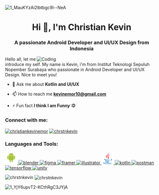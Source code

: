 ![1_MauKYzAi2lbtbgc9l--NeA](https://1.bp.blogspot.com/-7A4WynwLsMw/XbBpCXG8fHI/AAAAAAAAMt4/uOa1bpLskYgrwGbllhSu2SDj_Mig8SXJQCLcBGAsYHQ/s1600/2000_600px.gif)


<h1 align="center">Hi 👋, I'm Christian Kevin</h1>
<h3 align="center">A passionate Android Developer and UI/UX Design from Indonesia</h3>


<img align="right" alt="Coding" width="400" src="https://miro.medium.com/v2/resize:fit:1100/format:webp/1*r9da2dnl4j1SLHqoq_VtKw.gif">

Hello all, let me introduce my self. My name is Kevin, i'm from Institut Teknologi Sepuluh Nopember Surabaya who passionate in Android Developer and UI/UX Design. Nice to meet you!

- 💬 Ask me about **Kotlin and UI/UX**

- 📫 How to reach me **kevinemor10@gmail.com**

- ⚡ Fun fact **I think I am Funny :D**

<h3 align="left">Connect with me:</h3>
<p align="left">
<a href="https://linkedin.com/in/christiankevinemor" target="blank"><img align="center" src="https://raw.githubusercontent.com/rahuldkjain/github-profile-readme-generator/master/src/images/icons/Social/linked-in-alt.svg" alt="christiankevinemor" height="30" width="40" /></a>
<a href="https://dribbble.com/chrstnkevin" target="blank"><img align="center" src="https://raw.githubusercontent.com/rahuldkjain/github-profile-readme-generator/master/src/images/icons/Social/dribbble.svg" alt="chrstnkevin" height="30" width="40" /></a>
</p>

<h3 align="left">Languages and Tools:</h3>
<p align="left"> <a href="https://developer.android.com" target="_blank" rel="noreferrer"> <img src="https://raw.githubusercontent.com/devicons/devicon/master/icons/android/android-original-wordmark.svg" alt="android" width="40" height="40"/> </a> <a href="https://www.blender.org/" target="_blank" rel="noreferrer"> <img src="https://download.blender.org/branding/community/blender_community_badge_white.svg" alt="blender" width="40" height="40"/> </a> <a href="https://www.figma.com/" target="_blank" rel="noreferrer"> <img src="https://www.vectorlogo.zone/logos/figma/figma-icon.svg" alt="figma" width="40" height="40"/> </a> <a href="https://www.framer.com/" target="_blank" rel="noreferrer"> <img src="https://www.vectorlogo.zone/logos/framer/framer-icon.svg" alt="framer" width="40" height="40"/> </a> <a href="https://www.adobe.com/in/products/illustrator.html" target="_blank" rel="noreferrer"> <img src="https://www.vectorlogo.zone/logos/adobe_illustrator/adobe_illustrator-icon.svg" alt="illustrator" width="40" height="40"/> </a> <a href="https://www.java.com" target="_blank" rel="noreferrer"> <img src="https://raw.githubusercontent.com/devicons/devicon/master/icons/java/java-original.svg" alt="java" width="40" height="40"/> </a> <a href="https://kotlinlang.org" target="_blank" rel="noreferrer"> <img src="https://www.vectorlogo.zone/logos/kotlinlang/kotlinlang-icon.svg" alt="kotlin" width="40" height="40"/> </a> <a href="https://postman.com" target="_blank" rel="noreferrer"> <img src="https://www.vectorlogo.zone/logos/getpostman/getpostman-icon.svg" alt="postman" width="40" height="40"/> </a> <a href="https://www.tensorflow.org" target="_blank" rel="noreferrer"> <img src="https://www.vectorlogo.zone/logos/tensorflow/tensorflow-icon.svg" alt="tensorflow" width="40" height="40"/> </a> <a href="https://unity.com/" target="_blank" rel="noreferrer"> <img src="https://www.vectorlogo.zone/logos/unity3d/unity3d-icon.svg" alt="unity" width="40" height="40"/> </a> </p>

<p><img align="left" src="https://github-readme-stats.vercel.app/api/top-langs?username=chrstnkevin&show_icons=true&theme=tokyonight&hide_border=true&locale=en&layout=compact" alt="chrstnkevin" /></p>

<p>&nbsp;<img align="center" src="https://github-readme-stats.vercel.app/api?username=chrstnkevin&show_icons=true&theme=tokyonight&hide_border=true&locale=en" alt="chrstnkevin" /></p>

![1_YjY6upvT2-KCthRgC3JYjA](https://github.com/Chrstnkevin/Chrstnkevin/assets/97864068/d4d67f32-9bf8-463d-b168-63446c8f52a7)
